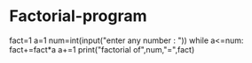 # Factorial-program
fact=1
a=1
num=int(input("enter any number : "))
while a<=num:
    fact+=fact*a
    a+=1
    print("factorial of",num,"=",fact)
